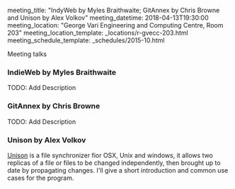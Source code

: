 meeting_title: "IndyWeb by Myles Braithwaite; GitAnnex by Chris Browne and Unison by Alex Volkov"
meeting_datetime: 2018-04-13T19:30:00
meeting_location: "George Vari Engineering and Computing Centre, Room 203"
meeting_location_template: _locations/r-gvecc-203.html
meeting_schedule_template: _schedules/2015-10.html


Meeting talks

### IndieWeb by Myles Braithwaite

TODO: Add Description

### GitAnnex by Chris Browne

TODO: Add Description

### Unison by Alex Volkov

[Unison](https://www.cis.upenn.edu/~bcpierce/unison/) is a file synchronizer fior OSX, Unix and windows, it allows two replicas of a file or files to be changed independently, then brought up to date by propagating changes. I'll give a short introduction and common use cases for the program.
